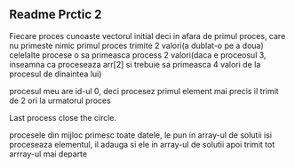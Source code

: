 ## Readme Prctic 2

Fiecare proces cunoaste vectorul initial
deci in afara de primul proces, care nu primeste nimic
primul proces trimite 2 valori(a dublat-o pe a doua)
celelalte procese o sa primeasca process
2 valori(daca e proceosul 3, inseamna ca proceseaza arr[2]
si trebuie sa primeasca 4 valori de la procesul de dinaintea lui)

procesul meu are id-ul 0, deci procesez primul element
mai precis il trimit de 2 ori la urmatorul proces

Last process close the circle.

procesele din mijloc primesc toate datele, le pun in array-ul de solutii
isi proceseaza elementul, il adauga si ele in array-ul de solutii
apoi trimit tot arrray-ul mai departe
